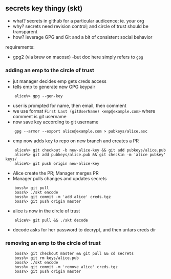## secrets key thingy (skt)

* what?  secrets in github for a particular audicence; ie. your org
* why?   secrets need revision control; and circle of trust should be transparent
* how?   leverage GPG and Git and a bit of consistent social behavior

requirements:

* gpg2 (via brew on macosx) -but doc here simply refers to `gpg`

### adding an emp to the circle of trust

* jut manager decides emp gets creds access
* tells emp to generate new GPG keypair

```
    alice%> gpg --gen-key
```

* user is prompted for name, then email, then comment
* we use format `First Last (gitUserName) <emp@example.com>` where comment is git username
* now save key according to git username

```
    gpg --armor --export alice@example.com > pubkeys/alice.asc
```

* emp now adds key to repo on new branch and creates a PR

```
    alice%> git checkout -b new-alice-key && git add pubkeys/alice.pub
    alice%> git add pubkeys/alice.pub && git checkin -m 'alice pubkey' keys/
    alice%> git push origin new-alice-key
```

* Alice create the PR; Manager merges PR
* Manager pulls changes and updates secrets

```
    boss%> git pull
    boss%> ./skt encode
    boss%> git commit -m 'add alice' creds.tgz
    boss%> git push origin master
```

* alice is now in the circle of trust

```
    alice%> git pull && ./skt decode
```

* decode asks for her password to decrypt, and then untars creds dir

### removing an emp to the circle of trust

```
    boss%> git checkout master && git pull && cd secrets
    boss%> git rm keys/alice.pub
    boss%> ./skt encode
    boss%> git commit -m 'remove alice' creds.tgz
    boss%> git push origin master
```

